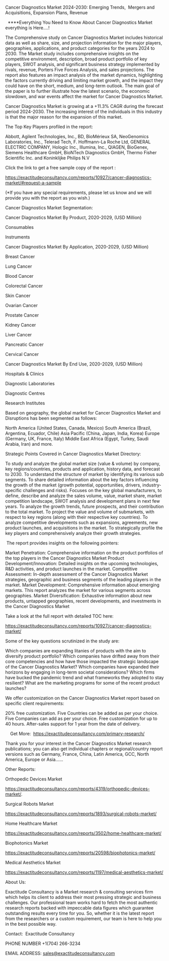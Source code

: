 Cancer Diagnostics Market 2024-2030: Emerging Trends,  Mergers and Acquisitions, Expansion Plans, Revenue

  ****Everything You Need to Know About Cancer Diagnostics Market everything is Here....!

The Comprehensive study on Cancer Diagnostics Market includes historical data as well as share, size, and projection information for the major players, geographies, applications, and product categories for the years 2024 to 2030. The Market study includes comprehensive insights on the competitive environment, description, broad product portfolio of key players, SWOT analysis, and significant business strategy implemented by rivals, revenue, Porters Five Forces Analysis, and sales projections. The report also features an impact analysis of the market dynamics, highlighting the factors currently driving and limiting market growth, and the impact they could have on the short, medium, and long-term outlook. The main goal of the paper is to further illustrate how the latest scenario, the economic slowdown, and war events affect the market for Cancer Diagnostics Market.

Cancer Diagnostics Market is growing at a +11.3% CAGR during the forecast period 2024-2030. The increasing interest of the individuals in this industry is that the major reason for the expansion of this market.

The Top Key Players profiled in the report: 

Abbott, Agilent Technologies, Inc., BD, BioMérieux SA, NeoGenomics Laboratories, Inc., Telerad Tech, F. Hoffmann-La Roche Ltd, GENERAL ELECTRIC COMPANY, Hologic Inc., Illumina, Inc., QIAGEN, BioGenex, Siemens Healthcare GmbH, BioNTech Diagnostics GmbH, Thermo Fisher Scientific Inc. and Koninklijke Philips N.V

Click the link to get a free sample copy of the report :

https://exactitudeconsultancy.com/reports/10927/cancer-diagnostics-market/#request-a-sample

(*If you have any special requirements, please let us know and we will provide you with the report as you wish.)

Cancer Diagnostics Market Segmentation:

Cancer Diagnostics Market By Product, 2020-2029, (USD Million)

Consumables

Instruments

Cancer Diagnostics Market By Application, 2020-2029, (USD Million)

Breast Cancer

Lung Cancer

Blood Cancer

Colorectal Cancer

Skin Cancer

Ovarian Cancer

Prostate Cancer

Kidney Cancer

Liver Cancer

Pancreatic Cancer

Cervical Cancer

Cancer Diagnostics Market By End Use, 2020-2029, (USD Million)

Hospitals & Clinics

Diagnostic Laboratories

Diagnostic Centres

Research Institutes

Based on geography, the global market for Cancer Diagnostics Market and Disruptions has been segmented as follows:

North America (United States, Canada, Mexico)
South America (Brazil, Argentina, Ecuador, Chile)
Asia Pacific (China, Japan, India, Korea)
Europe (Germany, UK, France, Italy)
Middle East Africa (Egypt, Turkey, Saudi Arabia, Iran) and more.

Strategic Points Covered in Cancer Diagnostics Market Directory:

To study and analyze the global market size (value & volume) by company, key regions/countries, products and application, history data, and forecast to 2030.
To understand the structure of market by identifying its various sub segments.
To share detailed information about the key factors influencing the growth of the market (growth potential, opportunities, drivers, industry-specific challenges and risks).
Focuses on the key global manufacturers, to define, describe and analyze the sales volume, value, market share, market competition landscape, SWOT analysis and development plans in next few years.
To analyze the growth trends, future prospects, and their contribution to the total market.
To project the value and volume of submarkets, with respect to key regions (along with their respective key countries).
To analyze competitive developments such as expansions, agreements, new product launches, and acquisitions in the market.
To strategically profile the key players and comprehensively analyze their growth strategies.

 The report provides insights on the following pointers:

Market Penetration: Comprehensive information on the product portfolios of the top players in the Cancer Diagnostics Market
Product Development/Innovation: Detailed insights on the upcoming technologies, R&D activities, and product launches in the market.
Competitive Assessment: In-depth assessment of the Cancer Diagnostics Market strategies, geographic and business segments of the leading players in the market.
Market Development: Comprehensive information about emerging markets. This report analyzes the market for various segments across geographies.
Market Diversification: Exhaustive information about new products, untapped geographies, recent developments, and investments in the Cancer Diagnostics Market

Take a look at the full report with detailed TOC here:

https://exactitudeconsultancy.com/reports/10927/cancer-diagnostics-market/

Some of the key questions scrutinized in the study are:

Which companies are expanding litanies of products with the aim to diversify product portfolio?
Which companies have drifted away from their core competencies and how have those impacted the strategic landscape of the Cancer Diagnostics Market?
Which companies have expanded their horizons by engaging in long-term societal considerations?
Which firms have bucked the pandemic trend and what frameworks they adopted to stay resilient?
What are the marketing programs for some of the recent product launches?

We offer customization on the Cancer Diagnostics Market report based on specific client requirements:

20% free customization.
Five Countries can be added as per your choice.
Five Companies can add as per your choice.
Free customization for up to 40 hours.
After-sales support for 1 year from the date of delivery.

    Get More:  https://exactitudeconsultancy.com/primary-research/

Thank you for your interest in the Cancer Diagnostics Market research publications; you can also get individual chapters or regional/country report versions such as Germany, France, China, Latin America, GCC, North America, Europe or Asia……

Other Reports:

Orthopedic Devices Market

https://exactitudeconsultancy.com/reports/4319/orthopedic-devices-market/.

Surgical Robots Market

https://exactitudeconsultancy.com/reports/1893/surgical-robots-market/

Home Healthcare Market

https://exactitudeconsultancy.com/reports/3502/home-healthcare-market/

Biophotonics Market

https://exactitudeconsultancy.com/reports/20598/biophotonics-market/

Medical Aesthetics Market

https://exactitudeconsultancy.com/reports/1197/medical-aesthetics-market/

About Us:

Exactitude Consultancy is a Market research & consulting services firm which helps its client to address their most pressing strategic and business challenges. Our professional team works hard to fetch the most authentic research reports backed with impeccable data figures which guarantee outstanding results every time for you. So, whether it is the latest report from the researchers or a custom requirement, our team is here to help you in the best possible way.

Contact:  Exactitude Consultancy

PHONE NUMBER +1(704) 266-3234

EMAIL ADDRESS: sales@exactitudeconsultancy.com
